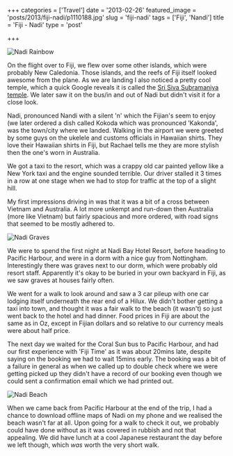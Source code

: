+++
categories = ['Travel']
date = '2013-02-26'
featured_image = 'posts/2013/fiji-nadi/p1110188.jpg'
slug = 'fiji-nadi'
tags = ['Fiji', 'Nandi']
title = 'Fiji - Nadi'
type = 'post'

+++

![Nadi Rainbow](p1110188.jpg)

On the flight over to Fiji, we flew over some other islands, which were probably New Caledonia. Those islands, and the reefs of Fiji itself looked awesome from the plane. As we are landing I also noticed a pretty cool temple, which a quick Google reveals it is called the [Sri Siva Subramaniya temple](http://en.wikipedia.org/wiki/Sri_Siva_Subramaniya_temple). We later saw it on the bus/in and out of Nadi but didn't visit it for a close look.

Nadi, pronounced Nandi with a silent 'n' which the Fijian's seem to enjoy (we later ordered a dish called Kokoda which was pronounced 'Kakonda', was the town/city where we landed. Walking in the airport we were greeted by some guys on the ukelele and customs officials in Hawaiian shirts. They love their Hawaiian shirts in Fiji, but Rachael tells me they are more stylish then the one's worn in Australia.

We got a taxi to the resort, which was a crappy old car painted yellow like a New York taxi and the engine sounded terrible. Our driver stalled it 3 times in a row at one stage when we had to stop for traffic at the top of a slight hill.

My first impressions driving in was that it was a bit of a cross between Vietnam and Australia. A lot more unkempt and run-down then Australia (more like Vietnam) but fairly spacious and more ordered, with road signs that seemed to be mostly adhered to.

![Nadi Graves](p1110202.jpg)

We were to spend the first night at Nadi Bay Hotel Resort, before heading to Pacific Harbour, and were in a dorm with a nice guy from Nottingham. Interestingly there was graves next to our dorm, which were probably old resort staff. Apparently it's okay to be buried in your own backyard in Fiji, as we saw graves at houses fairly often.

We went for a walk to look around and saw a 3 car pileup with one car lodging itself underneath the rear end of a Hilux. We didn't bother getting a taxi into town, and thought it was a fair walk to the beach (it wasn't) so just went back to the hotel and had dinner. Food prices in Fiji are about the same as in Oz, except in Fijian dollars and so relative to our currency meals were about half price.

The next day we waited for the Coral Sun bus to Pacific Harbour, and had our first experience with 'Fiji Time' as it was about 20mins late, despite saying on the booking we had to wait 15mins early. The booking was a bit of a failure in general as when we called up to double check where we were getting picked up they didn't have a record of our booking even though we could sent a confirmation email which we had printed out.

![Nadi Beach](p1110707.jpg)

When we came back from Pacific Harbour at the end of the trip, I had a chance to download offline maps of Nadi on my phone and we realised the beach wasn't far at all. Upon going for a walk to check it out, we probably could have done without as it was covered in rubbish and not that appealing. We did have lunch at a cool Japanese restaurant the day before we left though, which _was_ worth the very short walk.